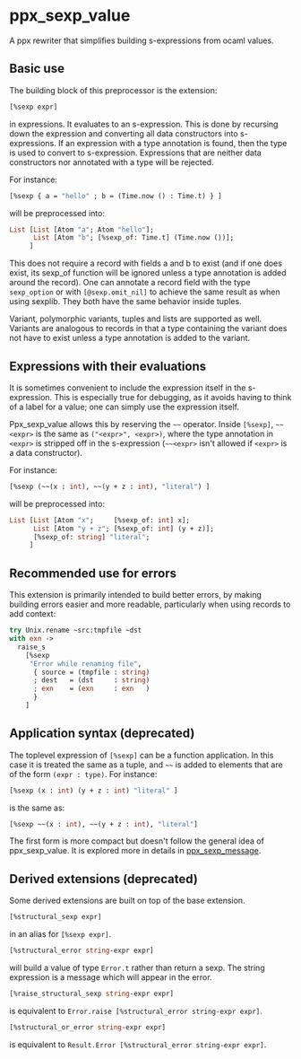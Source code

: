 ppx_sexp_value
==============

A ppx rewriter that simplifies building s-expressions from ocaml values.

Basic use
---------

The building block of this preprocessor is the extension:

```ocaml
[%sexp expr]
```

in expressions. It evaluates to an s-expression. This is done by
recursing down the expression and converting all data constructors
into s-expressions. If an expression with a type annotation is found,
then the type is used to convert to s-expression. Expressions that are
neither data constructors nor annotated with a type will be rejected.

For instance:

```ocaml
[%sexp { a = "hello" ; b = (Time.now () : Time.t) } ]
```

will be preprocessed into:

```ocaml
List [List [Atom "a"; Atom "hello"];
      List [Atom "b"; [%sexp_of: Time.t] (Time.now ())];
     ]
```

This does not require a record with fields a and b to exist (and if
one does exist, its sexp_of function will be ignored unless a type
annotation is added around the record).
One can annotate a record field with the type `sexp_option` or with
`[@sexp.omit_nil]` to achieve the same result as when using
sexplib. They both have the same behavior inside tuples.

Variant, polymorphic variants, tuples and lists are supported as
well.  Variants are analogous to records in that a type containing the
variant does not have to exist unless a type annotation is added to
the variant.

Expressions with their evaluations
----------------------------------

It is sometimes convenient to include the expression itself in the
s-expression. This is especially true for debugging, as it avoids
having to think of a label for a value; one can simply use the
expression itself.

Ppx\_sexp\_value allows this by reserving the `~~` operator. Inside
`[%sexp]`, `~~<expr>` is the same as `("<expr>", <expr>)`, where the
type annotation in `<expr>` is stripped off in the s-expression
(`~~<expr>` isn't allowed if `<expr>` is a data constructor).

For instance:

```ocaml
[%sexp (~~(x : int), ~~(y + z : int), "literal") ]
```

will be preprocessed into:

```ocaml
List [List [Atom "x";     [%sexp_of: int] x];
      List [Atom "y + z"; [%sexp_of: int] (y + z)];
      [%sexp_of: string] "literal";
     ]
```

Recommended use for errors
--------------------------

This extension is primarily intended to build better errors, by making
building errors easier and more readable, particularly when using
records to add context:

```ocaml
try Unix.rename ~src:tmpfile ~dst
with exn ->
  raise_s
    [%sexp
     "Error while renaming file",
      { source = (tmpfile : string)
      ; dest   = (dst     : string)
      ; exn    = (exn     : exn   )
      }
    ]
```

Application syntax (deprecated)
-------------------------------

The toplevel expression of `[%sexp]` can be a function application. In
this case it is treated the same as a tuple, and `~~` is added to
elements that are of the form `(expr : type)`. For instance:

```ocaml
[%sexp (x : int) (y + z : int) "literal" ]
```

is the same as:

```ocaml
[%sexp ~~(x : int), ~~(y + z : int), "literal"]
```

The first form is more compact but doesn't follow the general idea of
ppx\_sexp\_value. It is explored more in details in
[ppx_sexp_message](https://github.com/janestreet/ppx_sexp_message).

Derived extensions (deprecated)
-------------------------------

Some derived extensions are built on top of the base extension.

```ocaml
[%structural_sexp expr]
```

in an alias for `[%sexp expr]`.

```ocaml
[%structural_error string-expr expr]
```

will build a value of type `Error.t` rather than return a sexp. The
string expression is a message which will appear in the error.

```ocaml
[%raise_structural_sexp string-expr expr]
```

is equivalent to `Error.raise [%structural_error string-expr expr]`.

```ocaml
[%structural_or_error string-expr expr]
```

is equivalent to `Result.Error [%structural_error string-expr expr]`.
